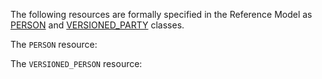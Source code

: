 The following resources are formally specified in the Reference Model as [PERSON](https://specifications.openehr.org/releases/RM/latest/demographic.html#_person_class) and [VERSIONED_PARTY](https://specifications.openehr.org/releases/RM/latest/demographic.html#_versioned_party_class) classes.
<div class="mb-5"></div>

The `PERSON` resource:
<SchemaDefinition schemaRef="#/components/schemas/Person" />

The `VERSIONED_PERSON` resource:
<SchemaDefinition schemaRef="#/components/schemas/VersionedPerson" />
